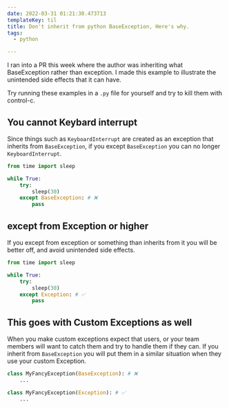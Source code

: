```yaml
---
date: 2022-03-31 01:21:30.473713
templateKey: til
title: Don't inherit from python BaseException, Here's why.
tags:
  - python

---
```


I ran into a PR this week where the author was inheriting what BaseException
rather than exception.  I made this example to illustrate the unintended side
effects that it can have.

Try running these examples in a `.py` file for yourself and try to kill them
with control-c.

## You cannot Keybard interrupt

Since things such as `KeyboardInterrupt` are created as an exception that
inherits from `BaseException`, if you except `BaseException` you can no longer
`KeyboardInterrupt`.

```python
from time import sleep

while True:
    try:
        sleep(30)
    except BaseException: # ❌
        pass
```

## except from Exception or higher

If you except from exception or something than inherits from it you will be
better off, and avoid unintended side effects.

```python
from time import sleep

while True:
    try:
        sleep(30)
    except Exception: # ✅
        pass
```

## This goes with Custom Exceptions as well

When you make custom exceptions expect that users, or your team members will
want to catch them and try to handle them if they can.  If you inherit from
`BaseException` you will put them in a similar situation when they use your
custom Exception.

```python
class MyFancyException(BaseException): # ❌
    ...

class MyFancyException(Exception): # ✅
    ...
```
